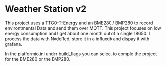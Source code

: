 # Weather Station v2

This project uses a [TTGO-T-Energy](https://github.com/LilyGO/LILYGO-T-Energy) and an BME280 / BMP280 to record environtmental Data and send them over MQTT. This project focuses on low energy consumption and I get about one month out of a single 18650. I process the data with NodeRed, store it in a influxdb and dispay it with grafana.

In the platformio.ini under build_flags you can select to comple the project for the BME280 or the BMP280.